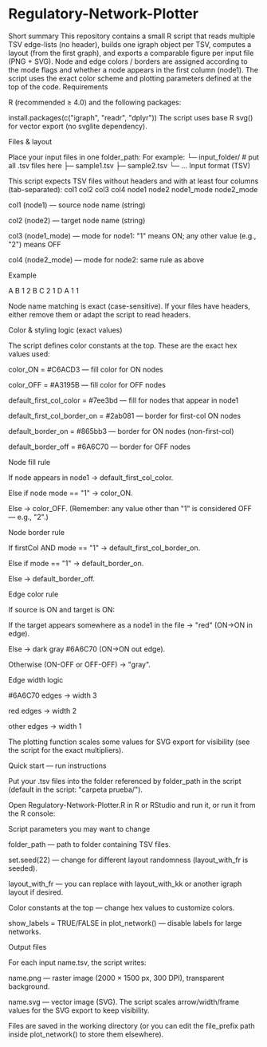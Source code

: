 # Regulatory-Network-Plotter
Short summary
This repository contains a small R script that reads multiple TSV edge-lists (no header), builds one igraph object per TSV, computes a layout (from the first graph), and exports a comparable figure per input file (PNG + SVG). Node and edge colors / borders are assigned according to the mode flags and whether a node appears in the first column (node1). The script uses the exact color scheme and plotting parameters defined at the top of the code.
Requirements

R (recommended ≥ 4.0) and the following packages:

install.packages(c("igraph", "readr", "dplyr"))
The script uses base R svg() for vector export (no svglite dependency).

Files & layout

Place your input files in one folder_path:
For example: 
└─ input_folder/    # put all .tsv files here
   ├─ sample1.tsv
   ├─ sample2.tsv
   └─ ...
Input format (TSV)

This script expects TSV files without headers and with at least four columns (tab-separated):
col1   col2   col3        col4
node1  node2  node1_mode  node2_mode

col1 (node1) — source node name (string)

col2 (node2) — target node name (string)

col3 (node1_mode) — mode for node1: "1" means ON; any other value (e.g., "2") means OFF

col4 (node2_mode) — mode for node2: same rule as above

Example

A	B	1	2
B	C	2	1
D	A	1	1

Node name matching is exact (case-sensitive). If your files have headers, either remove them or adapt the script to read headers.

Color & styling logic (exact values)

The script defines color constants at the top. These are the exact hex values used:

color_ON = #C6ACD3 — fill color for ON nodes

color_OFF = #A3195B — fill color for OFF nodes

default_first_col_color = #7ee3bd — fill for nodes that appear in node1

default_first_col_border_on = #2ab081 — border for first-col ON nodes

default_border_on = #865bb3 — border for ON nodes (non-first-col)

default_border_off = #6A6C70 — border for OFF nodes

Node fill rule

If node appears in node1 → default_first_col_color.

Else if node mode == "1" → color_ON.

Else → color_OFF.
(Remember: any value other than "1" is considered OFF — e.g., "2".)

Node border rule

If firstCol AND mode == "1" → default_first_col_border_on.

Else if mode == "1" → default_border_on.

Else → default_border_off.

Edge color rule

If source is ON and target is ON:

If the target appears somewhere as a node1 in the file → "red" (ON→ON in edge).

Else → dark gray #6A6C70 (ON→ON out edge).

Otherwise (ON-OFF or OFF-OFF) → "gray".

Edge width logic

#6A6C70 edges → width 3

red edges → width 2

other edges → width 1

The plotting function scales some values for SVG export for visibility (see the script for the exact multipliers).

Quick start — run instructions

Put your .tsv files into the folder referenced by folder_path in the script (default in the script: "carpeta prueba/").

Open Regulatory-Network-Plotter.R in R or RStudio and run it, or run it from the R console:

Script parameters you may want to change

folder_path — path to folder containing TSV files.

set.seed(22) — change for different layout randomness (layout_with_fr is seeded).

layout_with_fr — you can replace with layout_with_kk or another igraph layout if desired.

Color constants at the top — change hex values to customize colors.

show_labels = TRUE/FALSE in plot_network() — disable labels for large networks.

Output files

For each input name.tsv, the script writes:

name.png — raster image (2000 × 1500 px, 300 DPI), transparent background.

name.svg — vector image (SVG). The script scales arrow/width/frame values for the SVG export to keep visibility.

Files are saved in the working directory (or you can edit the file_prefix path inside plot_network() to store them elsewhere).
